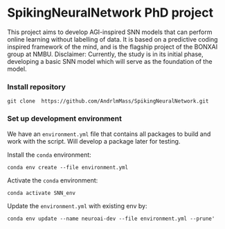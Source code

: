 # SpikingNeuralNetwork PhD project
This project aims to develop AGI-inspired SNN models that can perform online learning without labelling of data. It is based on a predictive coding inspired framework of the mind, and is the flagship project of the BONXAI group at NMBU.
Disclaimer: 
Currently, the study is in its initial phase, developing a basic SNN model which will serve as the foundation of the model. 

### Install repository

    git clone  https://github.com/AndrlmMass/SpikingNeuralNetwork.git

### Set up development environment

We have an `environment.yml` file that contains all packages to build and work with the script. Will develop a package later for testing.

Install the `conda` environment:

    conda env create --file environment.yml

Activate the `conda` environment:

    conda activate SNN_env

Update the `environment.yml` with existing env by:

    conda env update --name neuroai-dev --file environment.yml --prune'
